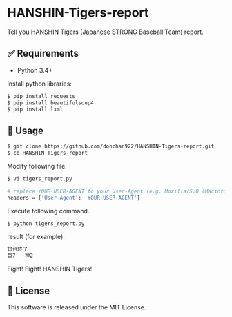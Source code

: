 # HANSHIN-Tigers-report
Tell you HANSHIN Tigers (Japanese STRONG Baseball Team) report.

## ✅ Requirements
- Python 3.4+

Install python libraries:

```bash
$ pip install requests
$ pip install beautifulsoup4
$ pip install lxml
```

## 🚀 Usage
```bash
$ git clone https://github.com/donchan922/HANSHIN-Tigers-report.git
$ cd HANSHIN-Tigers-report
```

Modify following file.

```bash
$ vi tigers_report.py

# replace YOUR-USER-AGENT to your User-Agent (e.g. Mozilla/5.0 (Macintosh; Intel Mac OS X 10_13_3) AppleWebKit/537.36 (KHTML, like Gecko) Chrome/64.0.3282.167 Safari/537.36)
headers = {'User-Agent': 'YOUR-USER-AGENT'}
```

Execute following command.

```bash
$ python tigers_report.py
```

result (for example).

```bash
試合終了
巨7 - 神2
```

Fight! Fight! HANSHIN Tigers!

## 📝 License
This software is released under the MIT License.

